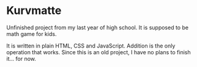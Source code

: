 # Kurvmatte

Unfinished project from my last year of high school. It is supposed to be math game for kids.

It is written in plain HTML, CSS and JavaScript. Addition is the only operation that works. Since this is an old project, I have no plans to finish it... for now.
